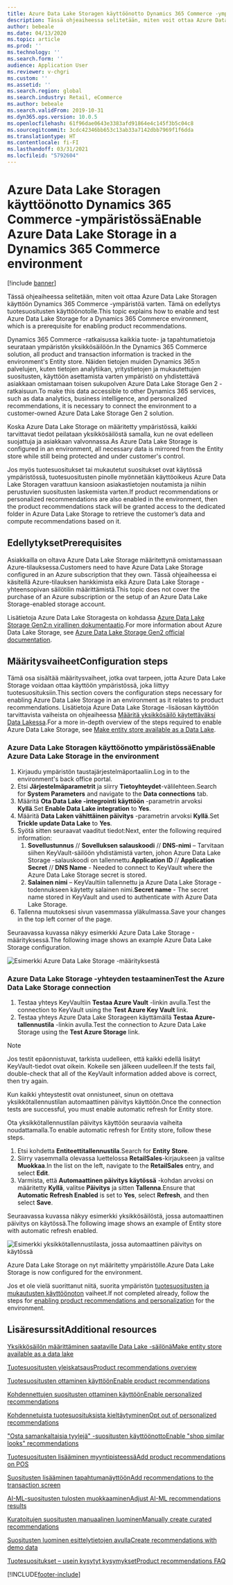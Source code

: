 ```yaml
---
title: Azure Data Lake Storagen käyttöönotto Dynamics 365 Commerce -ympäristössä
description: Tässä ohjeaiheessa selitetään, miten voit ottaa Azure Data Lake Storagen käyttöön Dynamics 365 Commerce -ympäristöä varten. Tämä on edellytys tuotesuositusten käyttöönotolle.
author: bebeale
ms.date: 04/13/2020
ms.topic: article
ms.prod: ''
ms.technology: ''
ms.search.form: ''
audience: Application User
ms.reviewer: v-chgri
ms.custom: ''
ms.assetid: ''
ms.search.region: global
ms.search.industry: Retail, eCommerce
ms.author: bebeale
ms.search.validFrom: 2019-10-31
ms.dyn365.ops.version: 10.0.5
ms.openlocfilehash: 61f96dae0643e3383afd91864e4c145f3b5c04c8
ms.sourcegitcommit: 3cdc42346bb653c13ab33a7142dbb7969f1f6dda
ms.translationtype: HT
ms.contentlocale: fi-FI
ms.lasthandoff: 03/31/2021
ms.locfileid: "5792604"
---
```

# <a name="enable-azure-data-lake-storage-in-a-dynamics-365-commerce-environment"></a><span data-ttu-id="c9ab8-103">Azure Data Lake Storagen käyttöönotto Dynamics 365 Commerce -ympäristössä</span><span class="sxs-lookup"><span data-stu-id="c9ab8-103">Enable Azure Data Lake Storage in a Dynamics 365 Commerce environment</span></span>

[!include [banner](includes/banner.md)]

<span data-ttu-id="c9ab8-104">Tässä ohjeaiheessa selitetään, miten voit ottaa Azure Data Lake Storagen käyttöön Dynamics 365 Commerce -ympäristöä varten. Tämä on edellytys tuotesuositusten käyttöönotolle.</span><span class="sxs-lookup"><span data-stu-id="c9ab8-104">This topic explains how to enable and test Azure Data Lake Storage for a Dynamics 365 Commerce environment, which is a prerequisite for enabling product recommendations.</span></span>

<span data-ttu-id="c9ab8-105">Dynamics 365 Commerce -ratkaisussa kaikkia tuote- ja tapahtumatietoja seurataan ympäristön yksikkösäilöön.</span><span class="sxs-lookup"><span data-stu-id="c9ab8-105">In the Dynamics 365 Commerce solution, all product and transaction information is tracked in the environment's Entity store.</span></span> <span data-ttu-id="c9ab8-106">Näiden tietojen muiden Dynamics 365:n palvelujen, kuten tietojen analytiikan, yritystietojen ja mukautettujen suositusten, käyttöön asettamista varten ympäristö on yhdistettävä asiakkaan omistamaan toisen sukupolven Azure Data Lake Storage Gen 2 -ratkaisuun.</span><span class="sxs-lookup"><span data-stu-id="c9ab8-106">To make this data accessible to other Dynamics 365 services, such as data analytics, business intelligence, and personalized recommendations, it is necessary to connect the environment to a customer-owned Azure Data Lake Storage Gen 2 solution.</span></span>

<span data-ttu-id="c9ab8-107">Koska Azure Data Lake Storage on määritetty ympäristössä, kaikki tarvittavat tiedot peilataan yksikkösäilöstä samalla, kun ne ovat edelleen suojattuja ja asiakkaan valvonnassa.</span><span class="sxs-lookup"><span data-stu-id="c9ab8-107">As Azure Data Lake Storage is configured in an environment, all necessary data is mirrored from the Entity store while still being protected and under customer's control.</span></span>

<span data-ttu-id="c9ab8-108">Jos myös tuotesuositukset tai mukautetut suositukset ovat käytössä ympäristössä, tuotesuositusten pinolle myönnetään käyttöoikeus Azure Data Lake Storagen varattuun kansioon asiakastietojen noutamista ja niihin perustuvien suositusten laskemista varten.</span><span class="sxs-lookup"><span data-stu-id="c9ab8-108">If product recommendations or personalized recommendations are also enabled in the environment, then the product recommendations stack will be granted access to the dedicated folder in Azure Data Lake Storage to retrieve the customer’s data and compute recommendations based on it.</span></span>

## <a name="prerequisites"></a><span data-ttu-id="c9ab8-109">Edellytykset</span><span class="sxs-lookup"><span data-stu-id="c9ab8-109">Prerequisites</span></span>

<span data-ttu-id="c9ab8-110">Asiakkailla on oltava Azure Data Lake Storage määritettynä omistamassaan Azure-tilauksessa.</span><span class="sxs-lookup"><span data-stu-id="c9ab8-110">Customers need to have Azure Data Lake Storage configured in an Azure subscription that they own.</span></span> <span data-ttu-id="c9ab8-111">Tässä ohjeaiheessa ei käsitellä Azure-tilauksen hankkimista eikä Azure Data Lake Storage -yhteensopivan säilötilin määrittämistä.</span><span class="sxs-lookup"><span data-stu-id="c9ab8-111">This topic does not cover the purchase of an Azure subscription or the setup of an Azure Data Lake Storage-enabled storage account.</span></span>

<span data-ttu-id="c9ab8-112">Lisätietoja Azure Data Lake Storagesta on kohdassa [Azure Data Lake Storage Gen2:n virallinen dokumentaatio](https://azure.microsoft.com/pricing/details/storage/data-lake).</span><span class="sxs-lookup"><span data-stu-id="c9ab8-112">For more information about Azure Data Lake Storage, see [Azure Data Lake Storage Gen2 official documentation](https://azure.microsoft.com/pricing/details/storage/data-lake).</span></span>
  
## <a name="configuration-steps"></a><span data-ttu-id="c9ab8-113">Määritysvaiheet</span><span class="sxs-lookup"><span data-stu-id="c9ab8-113">Configuration steps</span></span>

<span data-ttu-id="c9ab8-114">Tämä osa sisältää määritysvaiheet, jotka ovat tarpeen, jotta Azure Data Lake Storage voidaan ottaa käyttöön ympäristössä, joka liittyy tuotesuosituksiin.</span><span class="sxs-lookup"><span data-stu-id="c9ab8-114">This section covers the configuration steps necessary for enabling Azure Data Lake Storage in an environment as it relates to product recommendations.</span></span>
<span data-ttu-id="c9ab8-115">Lisätietoja Azure Data Lake Storage -lisäosan käyttöön tarvittavista vaiheista on ohjeaiheessa [Määritä yksikkösäilö käytettäväksi Data Lakessa](../fin-ops-core/dev-itpro/data-entities/entity-store-data-lake.md).</span><span class="sxs-lookup"><span data-stu-id="c9ab8-115">For a more in-depth overview of the steps required to enable Azure Data Lake Storage, see [Make entity store available as a Data Lake](../fin-ops-core/dev-itpro/data-entities/entity-store-data-lake.md).</span></span>

### <a name="enable-azure-data-lake-storage-in-the-environment"></a><span data-ttu-id="c9ab8-116">Azure Data Lake Storagen käyttöönotto ympäristössä</span><span class="sxs-lookup"><span data-stu-id="c9ab8-116">Enable Azure Data Lake Storage in the environment</span></span>

1. <span data-ttu-id="c9ab8-117">Kirjaudu ympäristön taustajärjestelmäportaaliin.</span><span class="sxs-lookup"><span data-stu-id="c9ab8-117">Log in to the environment's back office portal.</span></span>
1. <span data-ttu-id="c9ab8-118">Etsi **Järjestelmäparametrit** ja siirry **Tietoyhteydet**-välilehteen.</span><span class="sxs-lookup"><span data-stu-id="c9ab8-118">Search for **System Parameters** and navigate to the **Data connections** tab.</span></span> 
1. <span data-ttu-id="c9ab8-119">Määritä **Ota Data Lake -integrointi käyttöön** -parametrin arvoksi **Kyllä**.</span><span class="sxs-lookup"><span data-stu-id="c9ab8-119">Set **Enable Data Lake integration** to **Yes**.</span></span>
1. <span data-ttu-id="c9ab8-120">Määritä **Data Laken vähittäinen päivitys** -parametrin arvoksi **Kyllä**.</span><span class="sxs-lookup"><span data-stu-id="c9ab8-120">Set **Trickle update Data Lake** to **Yes**.</span></span>
1. <span data-ttu-id="c9ab8-121">Syötä sitten seuraavat vaaditut tiedot:</span><span class="sxs-lookup"><span data-stu-id="c9ab8-121">Next, enter the following required information:</span></span>
    1. <span data-ttu-id="c9ab8-122">**Sovellustunnus** // **Sovelluksen salauskoodi** // **DNS-nimi** – Tarvitaan siihen KeyVault-säilöön yhdistämistä varten, johon Azure Data Lake Storage -salauskoodi on tallennettu.</span><span class="sxs-lookup"><span data-stu-id="c9ab8-122">**Application ID** // **Application Secret** // **DNS Name** - Needed to connect to KeyVault where the Azure Data Lake Storage secret is stored.</span></span>
    1. <span data-ttu-id="c9ab8-123">**Salainen nimi** – KeyVaultiin tallennettu ja Azure Data Lake Storage -todennukseen käytetty salainen nimi.</span><span class="sxs-lookup"><span data-stu-id="c9ab8-123">**Secret name** - The secret name stored in KeyVault and used to authenticate with Azure Data Lake Storage.</span></span>
1. <span data-ttu-id="c9ab8-124">Tallenna muutoksesi sivun vasemmassa yläkulmassa.</span><span class="sxs-lookup"><span data-stu-id="c9ab8-124">Save your changes in the top left corner of the page.</span></span>

<span data-ttu-id="c9ab8-125">Seuraavassa kuvassa näkyy esimerkki Azure Data Lake Storage -määrityksessä.</span><span class="sxs-lookup"><span data-stu-id="c9ab8-125">The following image shows an example Azure Data Lake Storage configuration.</span></span>

![Esimerkki Azure Data Lake Storage -määrityksestä](./media/exampleADLSConfig1.png)

### <a name="test-the-azure-data-lake-storage-connection"></a><span data-ttu-id="c9ab8-127">Azure Data Lake Storage -yhteyden testaaminen</span><span class="sxs-lookup"><span data-stu-id="c9ab8-127">Test the Azure Data Lake Storage connection</span></span>

1. <span data-ttu-id="c9ab8-128">Testaa yhteys KeyVaultiin **Testaa Azure Vault** -linkin avulla.</span><span class="sxs-lookup"><span data-stu-id="c9ab8-128">Test the connection to KeyVault using the **Test Azure Key Vault** link.</span></span>
1. <span data-ttu-id="c9ab8-129">Testaa yhteys Azure Data Lake Storageen käyttämällä **Testaa Azure-tallennustila** -linkin avulla.</span><span class="sxs-lookup"><span data-stu-id="c9ab8-129">Test the connection to Azure Data Lake Storage using the **Test Azure Storage** link.</span></span>

> [!NOTE]
> <span data-ttu-id="c9ab8-130">Jos testit epäonnistuvat, tarkista uudelleen, että kaikki edellä lisätyt KeyVault-tiedot ovat oikein. Kokeile sen jälkeen uudelleen.</span><span class="sxs-lookup"><span data-stu-id="c9ab8-130">If the tests fail, double-check that all of the KeyVault information added above is correct, then try again.</span></span>

<span data-ttu-id="c9ab8-131">Kun kaikki yhteystestit ovat onnistuneet, sinun on otettava yksikkötallennustilan automaattinen päivitys käyttöön.</span><span class="sxs-lookup"><span data-stu-id="c9ab8-131">Once the connection tests are successful, you must enable automatic refresh for Entity store.</span></span>

<span data-ttu-id="c9ab8-132">Ota yksikkötallennustilan päivitys käyttöön seuraavia vaiheita noudattamalla.</span><span class="sxs-lookup"><span data-stu-id="c9ab8-132">To enable automatic refresh for Entity store, follow these steps.</span></span>

1. <span data-ttu-id="c9ab8-133">Etsi kohdetta **Entiteettitallennustila**.</span><span class="sxs-lookup"><span data-stu-id="c9ab8-133">Search for **Entity Store**.</span></span>
1. <span data-ttu-id="c9ab8-134">Siirry vasemmalla olevassa luettelossa **RetailSales**-kirjaukseen ja valitse **Muokkaa**.</span><span class="sxs-lookup"><span data-stu-id="c9ab8-134">In the list on the left, navigate to the **RetailSales** entry, and select **Edit**.</span></span>
1. <span data-ttu-id="c9ab8-135">Varmista, että **Automaattinen päivitys käytössä** -kohdan arvoksi on määritetty **Kyllä**, valitse **Päivitys** ja sitten **Tallenna**.</span><span class="sxs-lookup"><span data-stu-id="c9ab8-135">Ensure that **Automatic Refresh Enabled** is set to **Yes**, select **Refresh**, and then select **Save**.</span></span>

<span data-ttu-id="c9ab8-136">Seuraavassa kuvassa näkyy esimerkki yksikkösäilöstä, jossa automaattinen päivitys on käytössä.</span><span class="sxs-lookup"><span data-stu-id="c9ab8-136">The following image shows an example of Entity store with automatic refresh enabled.</span></span>

![Esimerkki yksikkötallennustilasta, jossa automaattinen päivitys on käytössä](./media/exampleADLSConfig2.png)

<span data-ttu-id="c9ab8-138">Azure Data Lake Storage on nyt määritetty ympäristölle.</span><span class="sxs-lookup"><span data-stu-id="c9ab8-138">Azure Data Lake Storage is now configured for the environment.</span></span> 

<span data-ttu-id="c9ab8-139">Jos et ole vielä suorittanut niitä, suorita ympäristön [tuotesuositusten ja mukautusten käyttöönoton](enable-product-recommendations.md) vaiheet.</span><span class="sxs-lookup"><span data-stu-id="c9ab8-139">If not completed already, follow the steps for [enabling product recommendations and personalization](enable-product-recommendations.md) for the environment.</span></span>

## <a name="additional-resources"></a><span data-ttu-id="c9ab8-140">Lisäresurssit</span><span class="sxs-lookup"><span data-stu-id="c9ab8-140">Additional resources</span></span>

[<span data-ttu-id="c9ab8-141">Yksikkösäilön määrittäminen saataville Data Lake -säilönä</span><span class="sxs-lookup"><span data-stu-id="c9ab8-141">Make entity store available as a data lake</span></span>](../fin-ops-core/dev-itpro/data-entities/entity-store-data-lake.md)

[<span data-ttu-id="c9ab8-142">Tuotesuositusten yleiskatsaus</span><span class="sxs-lookup"><span data-stu-id="c9ab8-142">Product recommendations overview</span></span>](product-recommendations.md)

[<span data-ttu-id="c9ab8-143">Tuotesuositusten ottaminen käyttöön</span><span class="sxs-lookup"><span data-stu-id="c9ab8-143">Enable product recommendations</span></span>](enable-product-recommendations.md)

[<span data-ttu-id="c9ab8-144">Kohdennettujen suositusten ottaminen käyttöön</span><span class="sxs-lookup"><span data-stu-id="c9ab8-144">Enable personalized recommendations</span></span>](personalized-recommendations.md)

[<span data-ttu-id="c9ab8-145">Kohdennetuista tuotesuosituksista kieltäytyminen</span><span class="sxs-lookup"><span data-stu-id="c9ab8-145">Opt out of personalized recommendations</span></span>](personalization-gdpr.md)

[<span data-ttu-id="c9ab8-146">"Osta samankaltaisia tyylejä" -suositusten käyttöönotto</span><span class="sxs-lookup"><span data-stu-id="c9ab8-146">Enable "shop similar looks" recommendations</span></span>](shop-similar-looks.md)

[<span data-ttu-id="c9ab8-147">Tuotesuositusten lisääminen myyntipisteessä</span><span class="sxs-lookup"><span data-stu-id="c9ab8-147">Add product recommendations on POS</span></span>](product.md)

[<span data-ttu-id="c9ab8-148">Suositusten lisääminen tapahtumanäyttöön</span><span class="sxs-lookup"><span data-stu-id="c9ab8-148">Add recommendations to the transaction screen</span></span>](add-recommendations-control-pos-screen.md)

[<span data-ttu-id="c9ab8-149">AI-ML-suositusten tulosten muokkaaminen</span><span class="sxs-lookup"><span data-stu-id="c9ab8-149">Adjust AI-ML recommendations results</span></span>](modify-product-recommendation-results.md)

[<span data-ttu-id="c9ab8-150">Kuratoitujen suositusten manuaalinen luominen</span><span class="sxs-lookup"><span data-stu-id="c9ab8-150">Manually create curated recommendations</span></span>](create-editorial-recommendation-lists.md)

[<span data-ttu-id="c9ab8-151">Suositusten luominen esittelytietojen avulla</span><span class="sxs-lookup"><span data-stu-id="c9ab8-151">Create recommendations with demo data</span></span>](product-recommendations-demo-data.md)

[<span data-ttu-id="c9ab8-152">Tuotesuositukset – usein kysytyt kysymykset</span><span class="sxs-lookup"><span data-stu-id="c9ab8-152">Product recommendations FAQ</span></span>](faq-recommendations.md)


[!INCLUDE[footer-include](../includes/footer-banner.md)]
